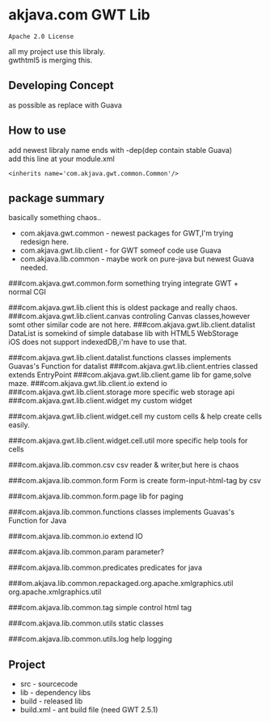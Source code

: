 akjava.com GWT Lib
==================
`Apache 2.0 License`

all my project use this libraly.  
gwthtml5 is merging this.

Developing Concept
-------

as possible as replace with Guava

How to use 
-----------

add newest libraly name ends with -dep(dep contain stable Guava)  
add this line at your module.xml
```
<inherits name='com.akjava.gwt.common.Common'/>
```

package summary
-------

basically something chaos..

- com.akjava.gwt.common - newest packages for GWT,I'm trying redesign here.
- com.akjava.gwt.lib.client - for GWT someof code use Guava
- com.akjava.lib.common - maybe work on pure-java but newest Guava needed.


###com.akjava.gwt.common.form
something trying integrate GWT + normal CGI

###com.akjava.gwt.lib.client
this is oldest package and really chaos.
###com.akjava.gwt.lib.client.canvas
controling Canvas classes,however somt other similar code are not here.
###com.akjava.gwt.lib.client.datalist
DataList is somekind of simple database lib with HTML5 WebStorage  
iOS does not support indexedDB,i'm have to use that.

###com.akjava.gwt.lib.client.datalist.functions
classes implements Guavas's Function for datalist
###com.akjava.gwt.lib.client.entries
classed extends EntryPoint
###com.akjava.gwt.lib.client.game
lib for game,solve maze.
###com.akjava.gwt.lib.client.io
extend io 
###com.akjava.gwt.lib.client.storage
more specific web storage api
###com.akjava.gwt.lib.client.widget
my custom widget

###com.akjava.gwt.lib.client.widget.cell
my custom cells & help create cells easily.

###com.akjava.gwt.lib.client.widget.cell.util
more specific help tools for cells

###com.akjava.lib.common.csv
csv reader & writer,but here is chaos

###com.akjava.lib.common.form
Form is create form-input-html-tag by csv

###com.akjava.lib.common.form.page
lib for paging

###com.akjava.lib.common.functions
classes implements Guavas's Function for Java

###com.akjava.lib.common.io
extend IO

###com.akjava.lib.common.param
parameter?

###com.akjava.lib.common.predicates
predicates for java

###om.akjava.lib.common.repackaged.org.apache.xmlgraphics.util
org.apache.xmlgraphics.util

###com.akjava.lib.common.tag
simple control html tag

###com.akjava.lib.common.utils
static classes

###com.akjava.lib.common.utils.log
help logging

Project
-------
- src - sourcecode
- lib - dependency libs
- build - released lib
- build.xml - ant build file (need GWT 2.5.1)